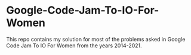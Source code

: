 # Google-Code-Jam-To-IO-For-Women

This repo contains my solution for most of the problems asked in Google Code Jam To IO For Women from the years 2014-2021.